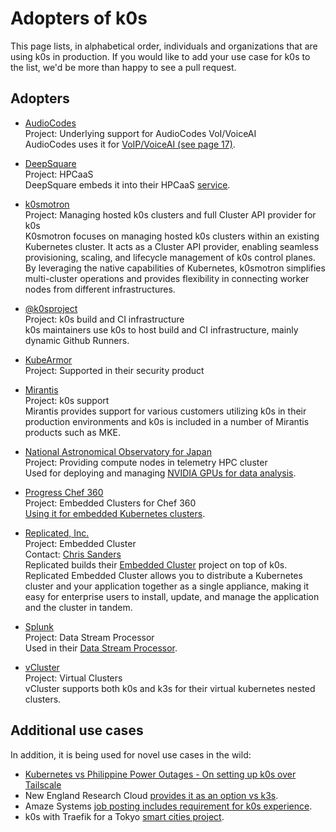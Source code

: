 # Adopters of k0s

This page lists, in alphabetical order, individuals and organizations that are
using k0s in production. If you would like to add your use case for k0s to the
list, we'd be more than happy to see a pull request.

## Adopters

<!--
When adding new adopters, please adhere roughly to the following format:

* <Organization name including link><br>
  Project: <The project name or a short description of the use case><br>
  Contact: <Contact info, if applicable, e.g. email addresses, social media handles ...><br>
  <A longer descriptive text, preferably hard wrapped at around 80-120 characters per line, or at the end of a sentence.>

-->

* [AudioCodes](https://audiocodes.com)<br>
  Project: Underlying support for AudioCodes VoI/VoiceAI<br>
  AudioCodes uses it for [VoIP/VoiceAI (see page 17)](https://www.audiocodes.com/media/mpghsv0o/agent-assist-bot-installation-guide.pdf).

* [DeepSquare](https://deepsquare.io)<br>
  Project: HPCaaS<br>
  DeepSquare embeds it into their HPCaaS [service](https://deepsquare.io/wp-content/uploads/2023/05/DeepSquare_White-Paper-1.pdf).

* [k0smotron](https://k0smotron.io/)<br>
  Project: Managing hosted k0s clusters and full Cluster API provider for k0s<br>
  K0smotron focuses on managing hosted k0s clusters within an existing
  Kubernetes cluster. It acts as a Cluster API provider, enabling seamless
  provisioning, scaling, and lifecycle management of k0s control planes. By
  leveraging the native capabilities of Kubernetes, k0smotron simplifies
  multi-cluster operations and provides flexibility in connecting worker nodes
  from different infrastructures.

* [@k0sproject](https://github.com/k0sproject)<br>
  Project: k0s build and CI infrastructure<br>
  k0s maintainers use k0s to host build and CI infrastructure, mainly dynamic
  Github Runners.

* [KubeArmor](https://docs.kubearmor.io/kubearmor/quick-links/support_matrix)<br>
  Project: Supported in their security product

* [Mirantis](https://www.mirantis.com/software/k0s/)<br>
  Project: k0s support<br>
  Mirantis provides support for various customers utilizing k0s in their
  production environments and k0s is included in a number of Mirantis products
  such as MKE.

* [National Astronomical Observatory for Japan](https://subarutelescope.org)<br>
  Project: Providing compute nodes in telemetry HPC cluster<br>
  Used for deploying and managing
  [NVIDIA GPUs for data analysis](https://subarutelescope.org/Science/SubaruUM/SubaruUM2022/_src/679/P08_Morishima.pdf).

* [Progress Chef 360](https://docs.chef.io/360/1.0/)<br>
  Project: Embedded Clusters for Chef 360<br>
  [Using it for embedded Kubernetes clusters](https://docs.chef.io/360/1.0/install/server/requirements/#kubernetes-requirements).

* [Replicated, Inc.](https://www.replicated.com/)<br>
  Project: Embedded Cluster<br>
  Contact: [Chris Sanders](https://github.com/chris-sanders)<br>
  Replicated builds their [Embedded Cluster](https://docs.replicated.com/vendor/embedded-overview) project on top
  of k0s. Replicated Embedded Cluster allows you to distribute a Kubernetes
  cluster and your application together as a single appliance, making it easy
  for enterprise users to install, update, and manage the application and the
  cluster in tandem.

* [Splunk](https://splunk.com)<br>
  Project: Data Stream Processor<br>
  Used in their [Data Stream Processor](https://docs.splunk.com/Documentation/DSP/1.4.5/Admin/Install).

* [vCluster](https://www.vcluster.com/)<br>
  Project: Virtual Clusters<br>
  vCluster supports both k0s and k3s for their virtual kubernetes nested clusters.

## Additional use cases

In addition, it is being used for novel use cases in the wild:

* [Kubernetes vs Philippine Power Outages - On setting up k0s over Tailscale](https://justrox.me/kubernetes-vs-philippine-power-outages-a-simple-guide-to-k0s-over-tailscale/)
* New England Research Cloud [provides it as an option vs k3s](https://nerc-project.github.io/nerc-docs/other-tools/kubernetes/k0s/).
* Amaze Systems [job posting includes requirement for k0s experience](https://www.salary.com/job/amaze-systems-inc/hiring-for-ml-engineer-data-scientist-robotics-software-engineer-boston-ma-onsite-from-day-1/j202305270140264589562).
* k0s with Traefik for a Tokyo [smart cities project](https://community.traefik.io/t/help-setting-up-with-k0s-via-helm-extensions/20748).
